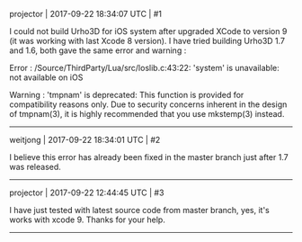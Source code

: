 projector | 2017-09-22 18:34:07 UTC | #1

I could not build Urho3D for iOS system after upgraded XCode to version 9 (it was working with last Xcode 8 version). I have tried building Urho3D 1.7 and 1.6, both gave the same error and warning :

Error :
/Source/ThirdParty/Lua/src/loslib.c:43:22: 'system' is unavailable: not available on iOS

Warning :
'tmpnam' is deprecated: This function is provided for compatibility reasons only.  Due to security concerns inherent in the design of tmpnam(3), it is highly recommended that you use mkstemp(3) instead.

-------------------------

weitjong | 2017-09-22 18:34:01 UTC | #2

I believe this error has already been fixed in the master branch just after 1.7 was released.

-------------------------

projector | 2017-09-22 12:44:45 UTC | #3

I have just tested with latest source code from master branch, yes, it's works with xcode 9. Thanks for your help.

-------------------------

